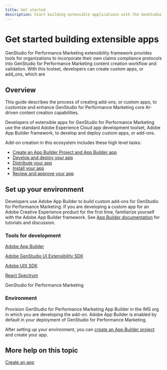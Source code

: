 ```yaml
---
title: Get started
description: Start building extensible applications with the GenStudio UI SDK.
---
```

# Get started building extensible apps

GenStudio for Performance Marketing extensibility framework provides tools for organizations to incorporate their own claims compliance protocols into GenStudio for Performance Marketing content creation workflow and validation. With this toolset, developers can create custom apps, or add_ons, which are 

## Overview

This guide describes the process of creating add-ons, or custom apps, to customize and enhance GenStudio for Performance Marketing core AI-driven content creation capabilities. 

Developers of extensible apps for GenStudio for Performance Marketing use the standard Adobe Experience Cloud app development toolset, Adobe App Builder framework, to develop and deploy custom apps, or add-ons.

Add-on creation in this ecosystem includes these high level tasks:

* [Create an App Builder Project and App Builder app](create.md)
* [Develop and deploy your app](develop-deploy.md)
* [Distribute your app](distribute.md)
* [Install your app](install.md)
* [Review and approve your app](review.md)

## Set up your environment

Developers use Adobe App Builder to build custom add-ons for GenStudio for Performance Marketing. If you are developing a custom app for an Adobe Creative Experience product for the first time, familiarize yourself with the Adobe App Builder framework. See [App Builder documentation](https://developer.adobe.com/app-builder/docs/overview/) for tutorials and discussion. 

### Tools for development

[Adobe App Builder](https://developer.adobe.com/app-builder/)

[Adobe GenStudio UI Extensibility SDK](https://github.com/adobe/genstudio-uix-sdk)

[Adobe UIX SDK](https://github.com/adobe/uix-sdk)

[React Spectrum](https://react-spectrum.adobe.com/react-spectrum/getting-started.html)

GenStudio for Performance Marketing

### Environment

Provision GenStudio for Performance Marketing App Builder in the IMS org in which you are developing the add-on. Adobe App Builder is enabled by default in your deployment of GenStudio for Performance Marketing.

After setting up your environment, you can [create an App Builder project](create.md) and create your app.

## More help on this topic

[Create an app](create.md)
